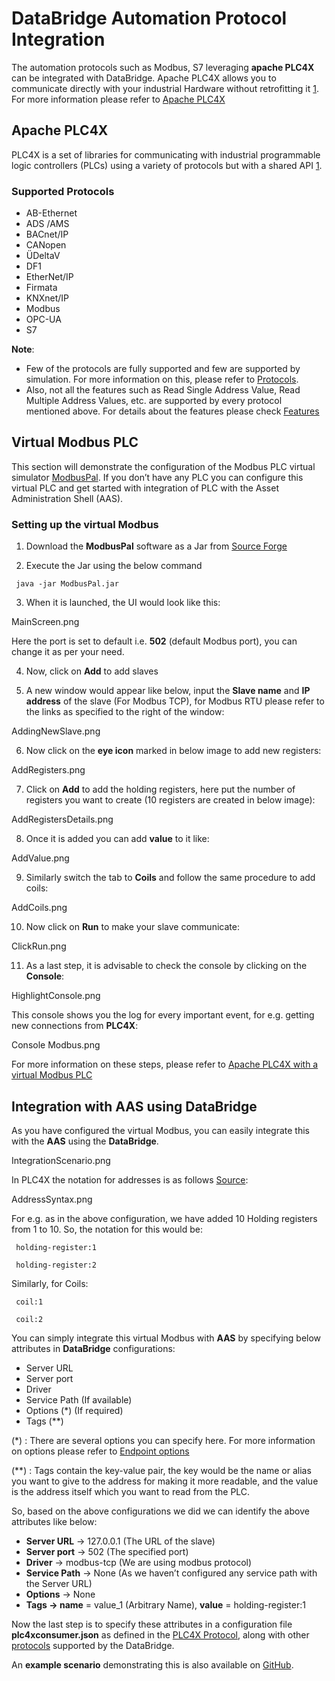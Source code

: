 # DataBridge Automation Protocol Integration
The automation protocols such as Modbus, S7 leveraging **apache PLC4X** can be integrated with DataBridge. Apache PLC4X allows you to communicate directly with your industrial Hardware without retrofitting it [1](https://plc4x.apache.org/users/index.html). For more information please refer to [Apache PLC4X](https://plc4x.apache.org/users/getting-started/general-concepts.html)

## Apache PLC4X
PLC4X is a set of libraries for communicating with industrial programmable logic controllers (PLCs) using a variety of protocols but with a shared API [1](https://plc4x.apache.org).

### Supported Protocols

* AB-Ethernet
* ADS /AMS
* BACnet/IP
* CANopen
* ÜDeltaV
* DF1
* EtherNet/IP
* Firmata
* KNXnet/IP
* Modbus
* OPC-UA
* S7

**Note**:

* Few of the protocols are fully supported and few are supported by simulation. For more information on this, please refer to [Protocols](https://plc4x.apache.org/users/protocols/index.html).
* Also, not all the features such as Read Single Address Value, Read Multiple Address Values, etc. are supported by every protocol mentioned above. For details about the features please check [Features](https://plc4x.apache.org/users/protocols/index.html#features)

## Virtual Modbus PLC
This section will demonstrate the configuration of the Modbus PLC virtual simulator [ModbusPal](https://modbuspal.sourceforge.net). If you don’t have any PLC you can configure this virtual PLC and get started with integration of PLC with the Asset Administration Shell (AAS).

### Setting up the virtual Modbus
1. Download the **ModbusPal** software as a Jar from [Source Forge](https://modbuspal.sourceforge.net)

2. Execute the Jar using the below command
```
 java -jar ModbusPal.jar
```
3. When it is launched, the UI would look like this:

MainScreen.png

Here the port is set to default i.e. **502** (default Modbus port), you can change it as per your need.

4. Now, click on **Add** to add slaves

5. A new window would appear like below, input the **Slave name** and **IP address** of the slave (For Modbus TCP), for Modbus RTU please refer to the links as specified to the right of the window:

AddingNewSlave.png

6. Now click on the **eye icon** marked in below image to add new registers:

AddRegisters.png

7. Click on **Add** to add the holding registers, here put the number of registers you want to create (10 registers are created in below image):

AddRegistersDetails.png

8. Once it is added you can add **value** to it like:

AddValue.png

9. Similarly switch the tab to **Coils** and follow the same procedure to add coils:

AddCoils.png

10. Now click on **Run** to make your slave communicate:

ClickRun.png

11. As a last step, it is advisable to check the console by clicking on the **Console**:

HighlightConsole.png

This console shows you the log for every important event, for e.g. getting new connections from **PLC4X**:

Console Modbus.png


For more information on these steps, please refer to [Apache PLC4X with a virtual Modbus PLC](https://plc4x.apache.org/users/getting-started/virtual-modbus.html)

## Integration with AAS using DataBridge
As you have configured the virtual Modbus, you can easily integrate this with the **AAS** using the **DataBridge**.

IntegrationScenario.png

In PLC4X the notation for addresses is as follows [Source](https://plc4x.apache.org/users/getting-started/virtual-modbus.html#some_modbus_basics):

AddressSyntax.png

For e.g. as in the above configuration, we have added 10 Holding registers from 1 to 10. So, the notation for this would be:
```
 holding-register:1
```
```
 holding-register:2
```
Similarly, for Coils:
```
 coil:1
```
```
 coil:2
```
You can simply integrate this virtual Modbus with **AAS** by specifying below attributes in **DataBridge** configurations:

* Server URL
* Server port
* Driver
* Service Path (If available)
* Options (*) (If required)
* Tags (**)

(*) : There are several options you can specify here. For more information on options please refer to [Endpoint options](https://camel.apache.org/components/next/plc4x-component.html#_endpoint_options)

(**) : Tags contain the key-value pair, the key would be the name or alias you want to give to the address for making it more readable, and the value is the address itself which you want to read from the PLC.

So, based on the above configurations we did we can identify the above attributes like below:

* **Server URL** -> 127.0.0.1 (The URL of the slave)
* **Server port** -> 502 (The specified port)
* **Driver** -> modbus-tcp (We are using modbus protocol)
* **Service Path** -> None (As we haven’t configured any service path with the Server URL)
* **Options** -> None
* **Tags -> name** = value_1 (Arbitrary Name), **value** = holding-register:1

Now the last step is to specify these attributes in a configuration file **plc4xconsumer.json** as defined in the [PLC4X Protocol](./user_documentation/basyx_components/databridge/features/protocol-integration/PLC4X.md), along with other [protocols](./user_documentation/basyx_components/databridge/features/index.md) supported by the DataBridge.

An **example scenario** demonstrating this is also available on [GitHub](https://github.com/eclipse-basyx/basyx-databridge/tree/main/databridge.examples/databridge.examples.plc4x-jsonata-aas).